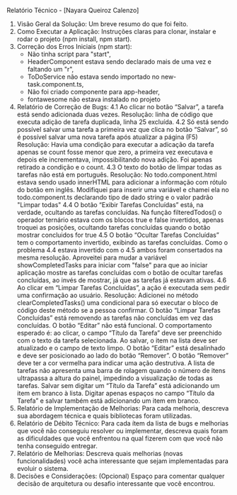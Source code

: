 Relatório Técnico - [Nayara Queiroz Calenzo]
1. Visão Geral da Solução: Um breve resumo do que foi feito.
2. Como Executar a Aplicação: Instruções claras para clonar, instalar e rodar o projeto (npm install, npm start).
3. Correção dos Erros Iniciais (npm start):
      - Não tinha script para "start",
      - HeaderComponent estava sendo declarado mais de uma vez e faltando um "r",
      - ToDoService não estava sendo importado no new-task.component.ts,
      - Não foi criado componente para app-header,
      - fontawesome não estava instalado no projeto
4. Relatório de Correção de Bugs: 
    4.1 Ao clicar no botão “Salvar”, a tarefa está sendo adicionada duas vezes.
        Resolução: linha de código que executa adição de tarefa duplicada, linha 25 excluída. 
    4.2 Só está sendo possível salvar uma tarefa a primeira vez que clica no botão “Salvar”, só é possível salvar uma nova tarefa após atualizar a página (F5)
        Resolução: Havia uma condição para executar a adicação da tarefa apenas se count fosse menor que zero, a primeira vez executava e depois ele incrementava, impossibilitando nova adição. Foi apenas retirado a condição e o count. 
    4.3 O texto do botão de limpar todas as tarefas não está em português.
        Resolução: No todo.component.html estava sendo usado innerHTML para adicionar a informação com rótulo do botão em inglês. Modifiquei para inserir uma variável e chamei ela no todo.component.ts declarando tipo de dado string e o valor padrão "Limpar todas"
    4.4 O botão “Exibir Tarefas Concluídas” está, na verdade, ocultando as tarefas concluídas.
        Na função filteredTodos() o operador ternário estava com os blocos true e false invertidos, apenas troquei as posições, ocultando tarefas concluídas quando o botão mostrar concluidos for true
    4.5 O botão “Ocultar Tarefas Concluídas” tem o comportamento invertido, exibindo as tarefas concluídas.
        Como o problema 4.4 estava invertido com o 4.5 ambos foram consertados na mesma resolução. Aproveitei para mudar a variável showCompletedTasks para iniciar com "false" para que ao iniciar aplicação mostre as tarefas concluídas com o botão de ocultar tarefas concluídas, ao invés de mostrar, já que as tarefas já estavam ativas. 
    4.6 Ao clicar em “Limpar Tarefas Concluídas”, a ação é executada sem pedir uma confirmação ao usuário.
         Resolução: Adicionei no método clearCompletedTasks() uma condicional para só executar o bloco de código deste método se a pessoa confirmar.
    O botão “Limpar Tarefas Concluídas” está removendo as tarefas não concluídas em vez das concluídas.
    O botão “Editar” não está funcional. O comportamento esperado é: ao clicar, o campo “Título da Tarefa” deve ser preenchido com o texto da tarefa selecionada. Ao salvar, o item na lista deve ser atualizado e o campo de texto limpo.
    O botão “Editar” está desalinhado e deve ser posicionado ao lado do botão “Remover”.
    O botão “Remover” deve ter a cor vermelha para indicar uma ação destrutiva.
    A lista de tarefas não apresenta uma barra de rolagem quando o número de itens ultrapassa a altura do painel, impedindo a visualização de todas as tarefas.
    Salvar sem digitar um “Título da Tarefa” está adicionando um item em branco à lista.
    Digitar apenas espaços no campo “Título da Tarefa” e salvar também está adicionando um item em branco.
5. Relatório de Implementação de Melhorias: Para cada melhoria, descreva sua abordagem técnica e quais bibliotecas foram utilizadas.
6. Relatório de Débito Técnico: Para cada ítem da lista de bugs e melhorias que você não conseguiu resolver ou implementar, descreva quais foram as dificuldades que você enfrentou na qual fizerem com que você não tenha conseguido entregar.
7. Relatório de Melhorias: Descreva quais melhorias (novas funcionalidades) você acha interessante que sejam implementadas para evoluir o sistema.
8. Decisões e Considerações: (Opcional) Espaço para comentar qualquer decisão de arquitetura ou desafio interessante que você encontrou.